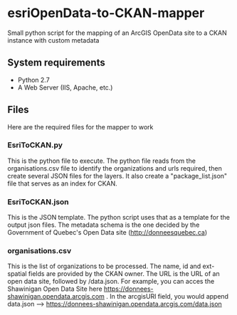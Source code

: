 # esriOpenData-to-CKAN-mapper
Small python script for the mapping of an ArcGIS OpenData site to a CKAN instance with custom metadata

## System requirements
- Python 2.7
- A Web Server (IIS, Apache, etc.)

## Files
Here are the required files for the mapper to work

### EsriToCKAN.py
This is the python file to execute. The python file reads from the organisations.csv file to identify the organizations and urls required, then create several JSON files for the layers. It also create a "package_list.json" file that serves as an index for CKAN.

### EsriToCKAN.json
This is the JSON template. The python script uses that as a template for the output json files. The metadata schema is the one decided by the Government of Quebec's Open Data site (http://donneesquebec.ca)

### organisations.csv
This is the list of organizations to be processed. The name, id and ext-spatial fields are provided by the CKAN owner. The URL is the URL of an open data site, followed by /data.json. For example, you can acces the Shawinigan Open Data Site here https://donnees-shawinigan.opendata.arcgis.com . In the arcgisURl field, you would append data.json --> https://donnees-shawinigan.opendata.arcgis.com/data.json
